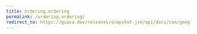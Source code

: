 ```yaml
---
title: ordering.ordering
permalink: /ordering.ordering/
redirect_to: https://guava.dev/releases/snapshot-jre/api/docs/com/google/common/collect/Ordering.html#Ordering--
---
```

